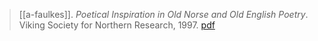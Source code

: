 > [[a-faulkes]]. *Poetical Inspiration in Old Norse and Old English Poetry*. Viking Society for Northern Research, 1997. [pdf](a-faulkes1997.pdf)